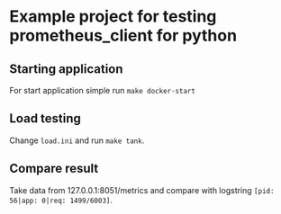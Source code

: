 # Example project for testing prometheus_client for python

## Starting application
For start application simple run `make docker-start`


## Load testing

Change `load.ini` and run `make tank`.


## Compare result
Take data from 127.0.0.1:8051/metrics and compare with logstring `[pid: 56|app: 0|req: 1499/6003]`.
